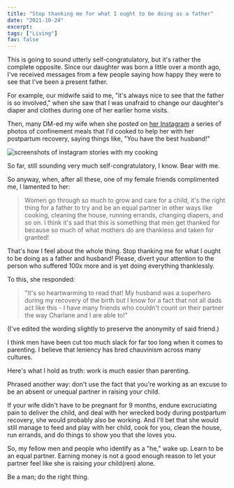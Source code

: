 ```yaml
---
title: "Stop thanking me for what I ought to be doing as a father"
date: "2021-10-24"
excerpt: 
tags: ["Living"]
fav: false
---
```


This is going to sound utterly self-congratulatory, but it's rather the complete opposite. Since our daughter was born a little over a month ago, I've received messages from a few people saying how happy they were to see that I've been a present father.

For example, our midwife said to me, "it's always nice to see that the father is so involved," when she saw that I was unafraid to change our daughter's diaper and clothes during one of her earlier home visits.

Then, many DM-ed my wife when she posted on [her Instagram](https://www.instagram.com/charlane_yu/) a series of photos of confinement meals that I'd cooked to help her with her postpartum recovery, saying things like, "You have the best husband!"

![screenshots of instagram stories with my cooking](/images/instagram-stories-confinement-foods.png)

So far, still sounding very much self-congratulatory, I know. Bear with me.

So anyway, when, after all these, one of my female friends complimented me, I lamented to her:

> Women go through so much to grow and care for a child, it's the right thing for a father to try and be an equal partner in other ways like cooking, cleaning the house, running errands, changing diapers, and so on. I think it's sad that this is something that men get thanked for because so much of what mothers do are thankless and taken for granted!

That's how I feel about the whole thing. Stop thanking me for what I ought to be doing as a father and husband! Please, divert your attention to the person who suffered 100x more and is yet doing everything thanklessly.

To this, she responded:

> "It's so heartwarming to read that! My husband was a superhero during my recovery of the birth but I know for a fact that not all dads act like this - I have many friends who couldn't count on their partner the way Charlane and I are able to!"

(I've edited the wording slightly to preserve the anonymity of said friend.)

I think men have been cut too much slack for far too long when it comes to parenting. I believe that leniency has bred chauvinism across many cultures. 

Here's what I hold as truth: work is much easier than parenting. 

Phrased another way: don't use the fact that you're working as an excuse to be an absent or unequal partner in raising your child. 

If your wife didn't have to be pregnant for 9 months, endure excruciating pain to deliver the child, and deal with her wrecked body during postpartum recovery, she would probably also be working. And I'll bet that she would still manage to feed and play with her child, cook for you, clean the house, run errands, and do things to show you that she loves you.

So, my fellow men and people who identify as a "he," wake up. Learn to be an equal partner. Earning money is not a good enough reason to let your partner feel like she is raising *your* child(ren) alone.

Be a man; do the right thing.